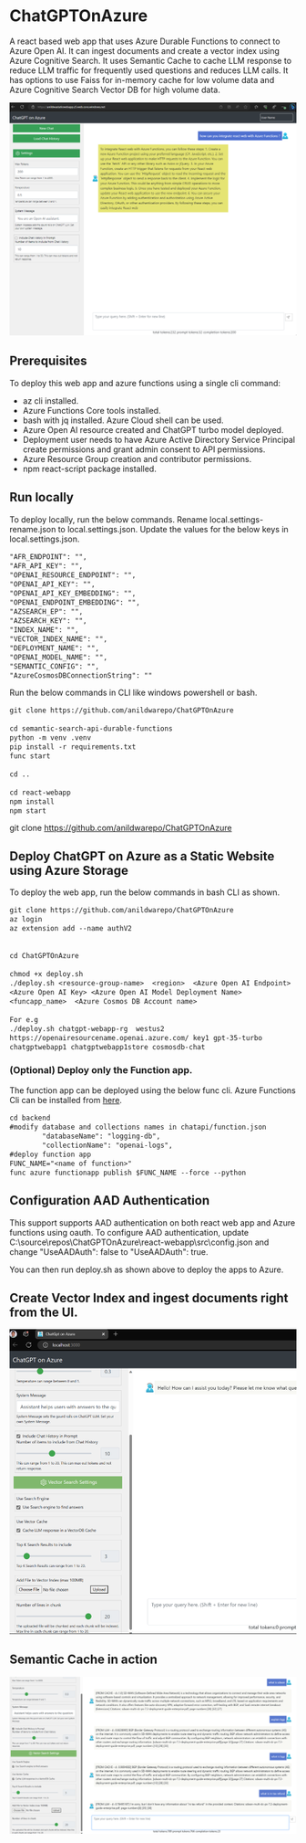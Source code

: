 # ChatGPTOnAzure

A react based web app that uses Azure Durable Functions to connect to Azure Open AI. 
It can ingest documents and create a vector index using Azure Cognitive Search. 
It uses Semantic Cache to cache LLM response to reduce LLM traffic for frequently used questions and reduces LLM calls. 
It has options to use Faiss for in-memory cache for low volume data and Azure Cognitive Search Vector DB for high volume data. 



![](webapp-pic.png)


## Prerequisites

To deploy this web app and azure functions using a single cli command:
- az cli installed.
- Azure Functions Core tools installed.
- bash with jq installed. Azure Cloud shell can be used. 
- Azure Open AI resource created and ChatGPT turbo model deployed. 
- Deployment user needs to have Azure Active Directory Service Principal create permissions and grant admin consent to API permissions.
- Azure Resource Group creation and contributor permissions.
- npm react-script package installed.


## Run locally
To deploy locally, run the below commands. Rename local.settings-rename.json to local.settings.json.
Update the values for the below keys in local.settings.json.

    "AFR_ENDPOINT": "",
    "AFR_API_KEY": "",
    "OPENAI_RESOURCE_ENDPOINT": "",
    "OPENAI_API_KEY": "",
    "OPENAI_API_KEY_EMBEDDING": "",
    "OPENAI_ENDPOINT_EMBEDDING": "",
    "AZSEARCH_EP": "",
    "AZSEARCH_KEY": "",
    "INDEX_NAME": "",
    "VECTOR_INDEX_NAME": "",
    "DEPLOYMENT_NAME": "",
    "OPENAI_MODEL_NAME": "",
    "SEMANTIC_CONFIG": "",
    "AzureCosmosDBConnectionString": ""

Run the below commands in CLI like windows powershell or bash. 
    
    git clone https://github.com/anildwarepo/ChatGPTOnAzure

    cd semantic-search-api-durable-functions
    python -m venv .venv
    pip install -r requirements.txt
    func start
    
    cd ..

    cd react-webapp
    npm install
    npm start




git clone https://github.com/anildwarepo/ChatGPTOnAzure

## Deploy ChatGPT on Azure as a Static Website using Azure Storage

To deploy the web app, run the below commands in bash CLI as shown.

    git clone https://github.com/anildwarepo/ChatGPTOnAzure
    az login
    az extension add --name authV2


    cd ChatGPTOnAzure

    chmod +x deploy.sh
    ./deploy.sh <resource-group-name>  <region>  <Azure Open AI Endpoint> <Azure Open AI Key> <Azure Open AI Model Deployment Name> <funcapp_name>  <Azure Cosmos DB Account name>

    For e.g
    ./deploy.sh chatgpt-webapp-rg  westus2 https://openairesourcename.openai.azure.com/ key1 gpt-35-turbo chatgptwebapp1 chatgptwebapp1store cosmosdb-chat

### (Optional) Deploy only the Function app.
The function app can be deployed using the below func cli. Azure Functions Cli can be installed from [here](https://learn.microsoft.com/en-us/azure/azure-functions/functions-run-local?tabs=v4%2Clinux%2Ccsharp%2Cportal%2Cbash#install-the-azure-functions-core-tools).

    
    cd backend
    #modify database and collections names in chatapi/function.json
            "databaseName": "logging-db",
            "collectionName": "openai-logs",
    #deploy function app
    FUNC_NAME="<name of function>"
    func azure functionapp publish $FUNC_NAME --force --python


## Configuration AAD Authentication
This support supports AAD authentication on both react web app and Azure functions using oauth. 
To configure AAD authentication, update C:\source\repos\ChatGPTOnAzure\react-webapp\src\config.json and change "UseAADAuth": false to 
"UseAADAuth": true.

You can then run deploy.sh as shown above to deploy the apps to Azure. 


## Create Vector Index and ingest documents right from the UI. 

![](webapp-pic1.png)

## Semantic Cache in action

![](webapp-pic2.png)